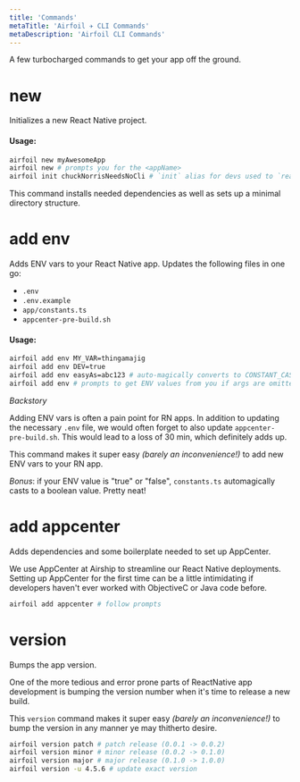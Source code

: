 ```yaml
---
title: 'Commands'
metaTitle: 'Airfoil ✈︎ CLI Commands'
metaDescription: 'Airfoil CLI Commands'
---
```


A few turbocharged commands to get your app off the ground.

# new

Initializes a new React Native project.

#### Usage:

```bash
airfoil new myAwesomeApp
airfoil new # prompts you for the <appName>
airfoil init chuckNorrisNeedsNoCli # `init` alias for devs used to `react-native init <appName>`
```

This command installs needed dependencies as well as sets up a minimal
directory structure.

# add env

Adds ENV vars to your React Native app. Updates the following files in one go:

- `.env`
- `.env.example`
- `app/constants.ts`
- `appcenter-pre-build.sh`

#### Usage:

```bash
airfoil add env MY_VAR=thingamajig
airfoil add env DEV=true
airfoil add env easyAs=abc123 # auto-magically converts to CONSTANT_CASE from camelCase or dash-case
airfoil add env # prompts to get ENV values from you if args are omitted
```

_Backstory_

Adding ENV vars is often a pain point for RN apps. In addition to updating the necessary `.env` file,
we would often forget to also update `appcenter-pre-build.sh`. This would lead to a loss of 30 min, which
definitely adds up.

This command makes it super easy _(barely an inconvenience!)_ to add new ENV vars to your RN app.

_Bonus_: if your ENV value is "true" or "false", `constants.ts` automagically casts to a boolean value.
Pretty neat!

# add appcenter

Adds dependencies and some boilerplate needed to set up AppCenter.

We use AppCenter at Airship to streamline our React Native deployments. Setting up AppCenter for the
first time can be a little intimidating if developers haven't ever worked with
ObjectiveC or Java code before.

```bash
airfoil add appcenter # follow prompts
```

# version

Bumps the app version.

One of the more tedious and error prone parts of ReactNative app development is bumping the version number
when it's time to release a new build.

This `version` command makes it super easy _(barely an inconvenience!)_ to bump the version in any manner
ye may thitherto desire.

```bash
airfoil version patch # patch release (0.0.1 -> 0.0.2)
airfoil version minor # minor release (0.0.2 -> 0.1.0)
airfoil version major # major release (0.1.0 -> 1.0.0)
airfoil version -u 4.5.6 # update exact version
```

